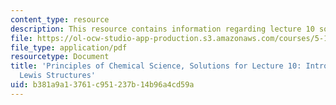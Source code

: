 ```yaml
---
content_type: resource
description: This resource contains information regarding lecture 10 solution.
file: https://ol-ocw-studio-app-production.s3.amazonaws.com/courses/5-111sc-principles-of-chemical-science-fall-2014/b381a9a13761c951237b14b96a4cd59a_MIT5_111F14_Lec10Soln.pdf
file_type: application/pdf
resourcetype: Document
title: 'Principles of Chemical Science, Solutions for Lecture 10: Introduction to
  Lewis Structures'
uid: b381a9a1-3761-c951-237b-14b96a4cd59a
---
```

